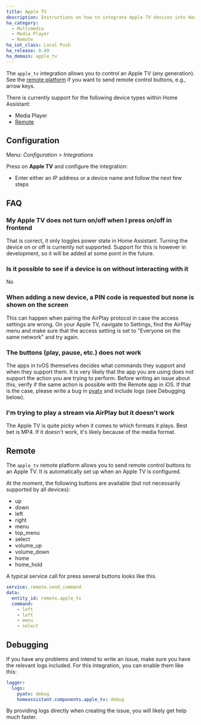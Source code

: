 ```yaml
---
title: Apple TV
description: Instructions on how to integrate Apple TV devices into Home Assistant.
ha_category:
  - Multimedia
  - Media Player
  - Remote
ha_iot_class: Local Push
ha_release: 0.49
ha_domain: apple_tv
---
```


The `apple_tv` integration allows you to control an Apple TV (any generation). See the
[remote platform](/integrations/apple_tv#remote) if you want to send remote control buttons,
e.g., arrow keys.

There is currently support for the following device types within Home Assistant:

- Media Player
- [Remote](#remote)

## Configuration

Menu: *Configuration* > *Integrations*

Press on **Apple TV** and configure the integration:

* Enter either an IP address or a device name and follow the next few steps

## FAQ

### My Apple TV does not turn on/off when I press on/off in frontend

That is correct, it only toggles power state in Home Assistant. Turning the device on or off is
currently not supported. Support for this is however in development, so it will be added at some
point in the future.

### Is it possible to see if a device is on without interacting with it

No

### When adding a new device, a PIN code is requested but none is shown on the screen

This can happen when pairing the AirPlay protocol in case the access settings are wrong. On your
Apple TV, navigate to Settings, find the AirPlay menu and make sure that the access setting
is set to "Everyone on the same network" and try again.

### The buttons (play, pause, etc.) does not work

The apps in tvOS themselves decides what commands they support and when they support
them. It is very likely that the app you are using does not support the action you are trying
to perform. Before writing an issue about this, verify if the same action is possible with the
Remote app in iOS. If that is the case, please write a bug in
[pyatv](https://github.com/postlund/pyatv/issues/new?assignees=&labels=bug&template=bug_report.md&title=)
and include logs (see Debugging below).

### I'm trying to play a stream via AirPlay but it doesn't work

The Apple TV is quite picky when it comes to which formats it plays. Best bet is MP4. If it doesn't
work, it's likely because of the media format.

## Remote

The `apple_tv` remote platform allows you to send remote control buttons to an Apple TV. It is
automatically set up when an Apple TV is configured.

At the moment, the following buttons are available (but not necessarily supported by all devices):

- up
- down
- left
- right
- menu
- top_menu
- select
- volume_up
- volume_down
- home
- home_hold

A typical service call for press several buttons looks like this.

```yaml
service: remote.send_command
data:
  entity_id: remote.apple_tv
  command:
    - left
    - left
    - menu
    - select
```

## Debugging

If you have any problems and intend to write an issue, make sure you have the
relevant logs included. For this integration, you can enable them like this:

```yaml
logger:
  logs:
    pyatv: debug
    homeassistant.components.apple_tv: debug
```

By providing logs directly when creating the issue, you will likely get help
much faster.
